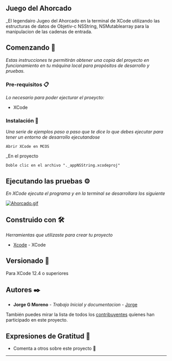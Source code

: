 ## Juego del Ahorcado

_El legendairo Jugeo del Ahorcado en la terminal de XCode utilizando las estructuras de datos de Objetiv-c NSString, NSMutablearray para la manipulacion de las cadenas de entrada.

## Comenzando 🚀

_Estas instrucciones te permitirán obtener una copia del proyecto en funcionamiento en tu máquina local para propósitos de desarrollo y pruebas._



### Pre-requisitos 📋

_Lo necesario para poder ejecturar el proeycto:_
* XCode

### Instalación 🔧

_Una serie de ejemplos paso a paso que te dice lo que debes ejecutar para tener un entorno de desarrollo ejecutandose_

```
Abrir XCode en MCOS
```

_En el proyecto

```
Doble clic en el archivo "._appNSString.xcodeproj"
```



## Ejecutando las pruebas ⚙️

_En XCode ejecuta el programa y en la terminal se desarrollara los siguiente_

[![Ahorcado.gif](https://i.postimg.cc/HWcFmJZQ/Ahorcado.gif)](https://postimg.cc/Bt3mcvG6)
## Construido con 🛠️

_Herramientas que utilizaste para crear tu proyecto_

* [Xcode](https://apps.apple.com/mx/app/xcode/id497799835?mt=12) - XCode



## Versionado 📌

Para XCode 12.4 o superiores


## Autores ✒️

* **Jorge G Moreno** - *Trabajo Inicial y documentacion* - [Jorge](https://github.com/jkokecas1)

También puedes mirar la lista de todos los [contribuyentes](https://github.com/your/project/contributors) quíenes han participado en este proyecto. 


## Expresiones de Gratitud 🎁

* Comenta a otros sobre este proyecto 📢




---
